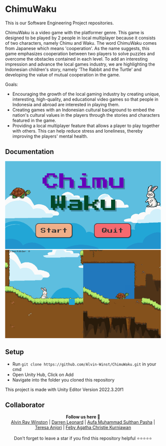 # ChimuWaku
This is our Software Engineering Project repositories.

ChimuWaku is a video game with the platformer genre. This game is designed to be played by 2 people in local multiplayer because it consists of two characters, namely Chimu and Waku. The word ChimuWaku comes from Japanese which means 'cooperation'. As the name suggests, this game emphasizes cooperation between two players to solve puzzles and overcome the obstacles contained in each level. To add an interesting impression and advance the local games industry, we are highlighting the Indonesian children's story, namely 'The Rabbit and the Turtle' and developing the value of mutual cooperation in the game.

Goals:
- Encouraging the growth of the local gaming industry by creating unique, interesting, high-quality, and educational video games so that people in Indonesia and abroad are interested in playing them. 
- Creating games with an Indonesian cultural background to embed the nation's cultural values in the players through the stories and characters featured in the game. 
- Providing a local multiplayer feature that allows a player to play together with others. This can help reduce stress and loneliness, thereby improving the players' mental health.

## Documentation
![Start Menu](ChimuWaku/image.png)
![Game Display](ChimuWaku/display.png)

## Setup
- Run ```git clone https://github.com/Alvin-Winst/ChimuWaku.git``` in your cmd
- Open Unity Hub, Click on Add
- Navigate into the folder you cloned this repository

This project is made with Unity Editor Version 2022.3.20f1

## Collaborator
<p align='center'>
  <b>Follow us here 🌿</b><br>  
  <a href="https://github.com/Alvin-Winst")>Alvin Ray Winston</a> |
  <a href="https://github.com/Ren9x">Darren Leonard</a> |
  <a href="https://github.com/aufamsp">Aufa Muhammad Sulthan Pasha</a> |
  <a href="https://github.com/sethyrical">Teresa Anjori</a> |
  <a href="https://github.com/FebyAgatha">Feby Agatha Christie Kurniawan</a><br><br>
  Don't forget to leave a star if you find this repository helpful ⭐⭐⭐⭐⭐
</p>
